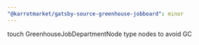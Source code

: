 ```yaml
---
"@karrotmarket/gatsby-source-greenhouse-jobboard": minor
---
```


touch GreenhouseJobDepartmentNode type nodes to avoid GC
